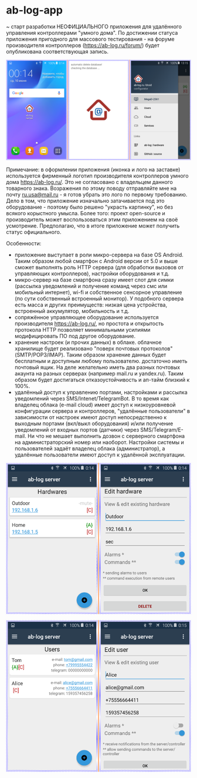 # ab-log-app
~ старт разработки НЕОФИЦИАЛЬНОГО приложения для удалённого управления контроллерами "умного дома".
По достижении статуса приложения пригодного для массового тестирования - на форуме производителя контроллеров (https://ab-log.ru/forum/) будет опубликована соответствующая запись.

![start](./screenshots/pre.png)

Примечание: в оформлении приложения (иконка и лого на заставке) используется фирменный логотип производителя контроллеров умного дома https://ab-log.ru/.
Это не согласовано с владельцем данного товарного знака. Возражения по этому поводу отправляйте мне на почту ru.usa@mail.ru - я готов убрать это лого по первому требованию.
Дело в том, что приложение изначально затачивается под это оборудование - поэтому было решено "украсть картинку", но без всякого корыстного умысла.
Более того: проект open-source и производитель может воспользоваться этим приложением на своё усмотрение. Предполагаю, что в итоге приложение может получить статус официального.

Особенности:
- приложение выступает в роли микро-сервера на базе OS Android. Таким образом любой смартфон с Android версии от 5.0 и выше сможет выполнять роль HTTP сервера (для обработки вызовов от управляющих контроллеров), настройки оборудования и т.д.
- микро-сервер на базе смартфона сразу имеет слот для симки (рассылка уведомлений и получение команд через смс или мобильный интернет), wi-fi и собственное сенсорное управление (по сути собственный встроенный монитор). У подобного сервера есть масса и других преимуществ: низкая цена устройства, встроенный аккумулятор, мобильность и т.д.
- сопряжённое управляющее оборудование используется производителя https://ab-log.ru/, но простота и открытость протокола HTTP позволяет минимальными усилиями модифицировать ПО под другое оборудование.
- хранение настроек (и прочих данных) в облаке. облачное хранилище будет реализовано "поверх почтовых протоколов" (SMTP/POP3/IMAP). Таким образом хранение данных будет бесплатным и доступным любому пользователю. достаточно иметь почтовый ящик. На деле желательно иметь два разных почтовых акаунта на разных серверах (например mail.ru и yandex.ru). Таким образом будет достигаться отказоустойчивость и ап-тайм близкий к 100%.
- удалённый доступ к управлению портами, настройками и рассылка уведомлений через SMS/Intenet/TelegramBot. В то время как владелец облака (e-mail cloud) имеет доступ к низкоуровневой конфигурации сервера и контроллеров, "удалённые пользователи" в зависимости от настроек имеют доступ непосредственно к выходным портами (вкл/выкл оборудования) и/или получение уведомлений от входных портов (датчики) через SMS/Telegram/E-mail. Ни что не мешает выполнить дозвон с серверного смартфона на администраторский номер или наоборот. Настройки системы и пользователей задаёт владелец облака (администратор), а удалённые пользователи имеют доступ к удалённой эксплуатации.

![управляющие контроллеры](./screenshots/hardwares.png)

![удалённые пользователи](./screenshots/users.png)